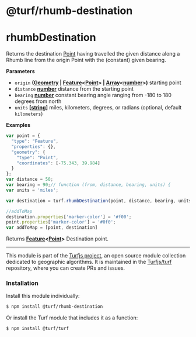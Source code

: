 # @turf/rhumb-destination

# rhumbDestination

Returns the destination [Point](http://geojson.org/geojson-spec.html#point) having travelled the given distance along a Rhumb line from the
origin Point with the (constant) given bearing.

**Parameters**

-   `origin` **([Geometry](http://geojson.org/geojson-spec.html#geometry) \| [Feature](http://geojson.org/geojson-spec.html#feature-objects)&lt;[Point](http://geojson.org/geojson-spec.html#point)> | [Array](https://developer.mozilla.org/en-US/docs/Web/JavaScript/Reference/Global_Objects/Array)&lt;[number](https://developer.mozilla.org/en-US/docs/Web/JavaScript/Reference/Global_Objects/Number)>)** starting point
-   `distance` **[number](https://developer.mozilla.org/en-US/docs/Web/JavaScript/Reference/Global_Objects/Number)** distance from the starting point
-   `bearing` **[number](https://developer.mozilla.org/en-US/docs/Web/JavaScript/Reference/Global_Objects/Number)** constant bearing angle ranging from -180 to 180 degrees from north
-   `units` **\[[string](https://developer.mozilla.org/en-US/docs/Web/JavaScript/Reference/Global_Objects/String)]** miles, kilometers, degrees, or radians (optional, default `kilometers`)

**Examples**

```javascript
var point = {
  "type": "Feature",
  "properties": {},
  "geometry": {
    "type": "Point",
    "coordinates": [-75.343, 39.984]
  }
};
var distance = 50;
var bearing = 90;// function (from, distance, bearing, units) {
var units = 'miles';

var destination = turf.rhumbDestination(point, distance, bearing, units);

//addToMap
destination.properties['marker-color'] = '#f00';
point.properties['marker-color'] = '#0f0';
var addToMap = [point, destination]
```

Returns **[Feature](http://geojson.org/geojson-spec.html#feature-objects)&lt;[Point](http://geojson.org/geojson-spec.html#point)>** Destination point.

<!-- This file is automatically generated. Please don't edit it directly:
if you find an error, edit the source file (likely index.js), and re-run
./scripts/generate-readmes in the turf project. -->

---

This module is part of the [Turfjs project](http://turfjs.org/), an open source
module collection dedicated to geographic algorithms. It is maintained in the
[Turfjs/turf](https://github.com/Turfjs/turf) repository, where you can create
PRs and issues.

### Installation

Install this module individually:

```sh
$ npm install @turf/rhumb-destination
```

Or install the Turf module that includes it as a function:

```sh
$ npm install @turf/turf
```
